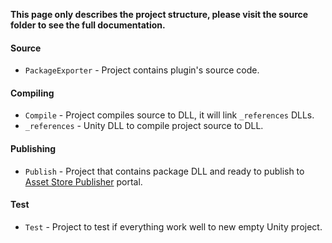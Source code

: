 **This page only describes the project structure, please visit the source folder to see
the full documentation.**

#### Source

* `PackageExporter` -  Project contains plugin's source code.

#### Compiling

* `Compile` - Project compiles source to DLL, it will link `_references` DLLs.
* `_references` - Unity DLL to compile project source to DLL.

#### Publishing

* `Publish` - Project that contains package DLL and ready to publish to [Asset Store Publisher](https://publisher.assetstore.unity3d.com/info.html?_gl=1*1fwg1ij*_ga*MTg0NjU4MTc4NC4xNjAwMzQ5NzM3*_ga_1S78EFL1W5*MTYyNDI3MzU4Ni40Ni4wLjE2MjQyNzM1ODYuNjA.&_ga=2.77544981.1416380940.1624186429-1846581784.1600349737) portal.

#### Test

* `Test` - Project to test if everything work well to new empty Unity project.
